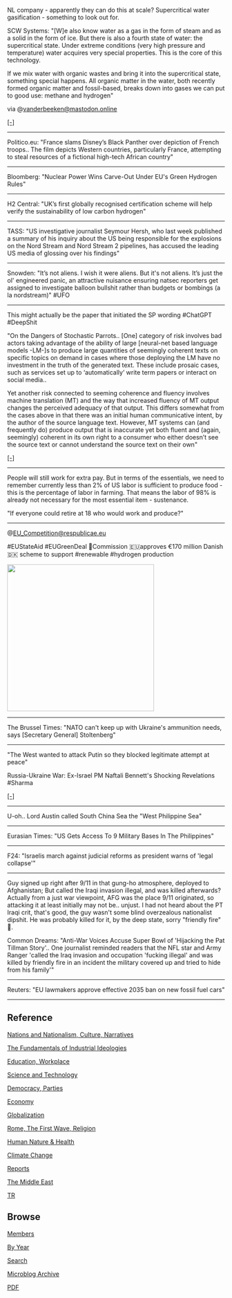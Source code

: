 

NL company - apparently they can do this at scale? Supercritical water
gasification - something to look out for.

SCW Systems: "[W]e also know water as a gas in the form of steam and
as a solid in the form of ice. But there is also a fourth state of
water: the supercritical state. Under extreme conditions (very high
pressure and temperature) water acquires very special properties. This
is the core of this technology.

If we mix water with organic wastes and bring it into the
supercritical state, something special happens. All organic matter in
the water, both recently formed organic matter and fossil-based,
breaks down into gases we can put to good use: methane and hydrogen"

via @vanderbeeken@mastodon.online

[[-]](https://scwsystems.com/en/cleanup-gas/)

---

Politico.eu: "France slams Disney’s Black Panther over depiction of
French troops.. The film depicts Western countries, particularly
France, attempting to steal resources of a fictional high-tech African
country"

---

Bloomberg: "Nuclear Power Wins Carve-Out Under EU's Green Hydrogen Rules"

---

H2 Central: "UK’s first globally recognised certification scheme will
help verify the sustainability of low carbon hydrogen"

---

TASS: "US investigative journalist Seymour Hersh, who last week
published a summary of his inquiry about the US being responsible for
the explosions on the Nord Stream and Nord Stream 2 pipelines, has
accused the leading US media of glossing over his findings"

---

Snowden: "It’s not aliens. I wish it were aliens. But it's not
aliens. It’s just the ol' engineered panic, an attractive nuisance
ensuring natsec reporters get assigned to investigate balloon bullshit
rather than budgets or bombings (a la nordstream)" \#UFO

---

This might actually be the paper that initiated the SP wording
\#ChatGPT \#DeepShit

"On the Dangers of Stochastic Parrots.. [One] category of risk
involves bad actors taking advantage of the ability of large
[neural-net based language models -LM-]s to produce large quantities
of seemingly coherent texts on specific topics on demand in cases
where those deploying the LM have no investment in the truth of the
generated text. These include prosaic cases, such as services set up
to ‘automatically’ write term papers or interact on social media..

Yet another risk connected to seeming coherence and fluency involves
machine translation (MT) and the way that increased fluency of MT
output changes the perceived adequacy of that output.  This differs
somewhat from the cases above in that there was an initial human
communicative intent, by the author of the source language
text. However, MT systems can (and frequently do) produce output that
is inaccurate yet both fluent and (again, seemingly) coherent in its
own right to a consumer who either doesn’t see the source text or
cannot understand the source text on their own"

[[-]](https://dl.acm.org/doi/pdf/10.1145/3442188.3445922)

---

People will still work for extra pay. But in terms of the essentials,
we need to remember currently less than 2% of US labor is sufficient
to produce food - this is the percentage of labor in farming. That
means the labor of 98% is already not necessary for the most essential
item - sustenance.

"If everyone could retire at 18 who would work and produce?"

---

@EU_Competition@respublicae.eu

\#EUStateAid \#EUGreenDeal 🌱Commission 🇪🇺approves €170 million Danish
🇩🇰 scheme to support #renewable #hydrogen production

<img width='340' src='https://files.respublicae.eu/media_attachments/files/109/868/570/243/686/745/original/cc05ba4a1056cfda.jpg'/> 

---

The Brussel Times: "NATO can't keep up with Ukraine's ammunition
needs, says [Secretary General] Stoltenberg"

---

"The West wanted to attack Putin so they blocked legitimate attempt at peace"

Russia-Ukraine War: Ex-Israel PM Naftali Bennett's Shocking
Revelations \#Sharma

[[-]](https://youtu.be/JREMEqXSpGA)

---

U-oh.. Lord Austin called South China Sea the "West Philippine Sea"

---

Eurasian Times: "US Gets Access To 9 Military Bases In The Philippines"

---

F24: "Israelis march against judicial reforms as president warns of
'legal collapse'"

---

Guy signed up right after 9/11 in that gung-ho atmosphere, deployed to
Afghanistan; But called the Iraqi invasion illegal, and was killed
afterwards?  Actually from a just war viewpoint, AFG was the place
9/11 originated, so attacking it at least initially may not
be.. unjust. I had not heard about the PT Iraqi crit, that's good, the
guy wasn't some blind overzealous nationalist dipshit. He was probably
killed for it, by the deep state, sorry "friendly fire" 🤔.

Common Dreams: "Anti-War Voices Accuse Super Bowl of 'Hijacking the
Pat Tillman Story'.. One journalist reminded readers that the NFL star
and Army Ranger 'called the Iraq invasion and occupation 'fucking
illegal' and was killed by friendly fire in an incident the military
covered up and tried to hide from his family'"

---

Reuters: "EU lawmakers approve effective 2035 ban on new fossil fuel cars"

---

## Reference

[Nations and Nationalism, Culture, Narratives](2013/02/nations-and-nationalism.html)

[The Fundamentals of Industrial Ideologies](2011/04/fundamentals-of-industrial-ideologies.html)

[Education, Workplace](2017/09/education-workplace.html)

[Science and Technology](2018/09/science-technology.html)

[Democracy, Parties](2016/11/democracy.html)

[Economy](2018/05/economy.html)

[Globalization](2018/09/globalization.html)

[Rome, The First Wave, Religion](2017/12/rome.html)

[Human Nature & Health](2020/07/human-nature.html)

[Climate Change](2018/12/climate.html)

[Reports](2019/05/reports.html)

[The Middle East](2019/07/middleeast.html)

[TR](../tr)

## Browse

[Members](2022/08/members.html)

[By Year](years.html)

[Search](search.html)

[Microblog Archive](mbl/index.html)

[PDF](https://drive.google.com/uc?export=view&id=1FSi-1MnqXVq_PVTEXzzflwN8-7h92N_R)
